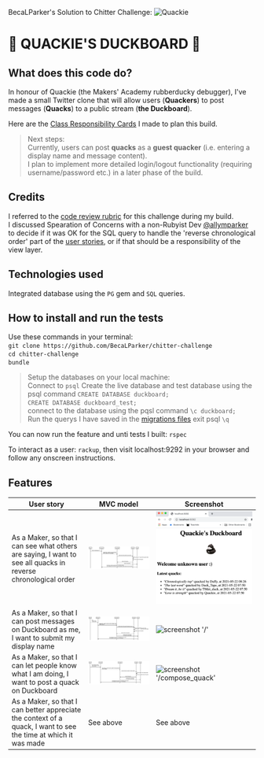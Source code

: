 BecaLParker's Solution to Chitter Challenge: ![Quackie](https://slack-imgs.com/?c=1&o1=gu&url=https%3A%2F%2Femoji.slack-edge.com%2FT03ALA7H4%2Frubberducking%2F1e5dc51b1afe3651.png)

:speech_balloon: QUACKIE'S DUCKBOARD :speech_balloon: 
============================================================================


What does this code do?
-----------------------
In honour of Quackie (the Makers' Academy rubberducky debugger), I've made a small Twitter clone that will allow users (**Quackers**) to post messages (**Quacks**) to a public stream (**the Duckboard**).

Here are the [Class Responsibility Cards](https://docs.google.com/spreadsheets/d/11LzZXDbAgK_YshhwBttdjJfsn3WNQv_rbeffG_7G9rg/edit?usp=sharing) I made to plan this build.

>Next steps:  
>Currently, users can post **quacks** as a **guest quacker** (i.e. entering a display name and message content).  
>I plan to implement more detailed login/logout functionality (requiring username/password etc.) in a later phase of the build.

Credits
-------
I referred to the [code review rubric](https://github.com/makersacademy/chitter-challenge/blob/master/docs/review.md) for this challenge during my build.   
I discussed Spearation of Concerns with a non-Rubyist Dev [@allymparker](https://github.com/allymparker) to decide if it was OK for the SQL query to handle the 'reverse chronological order' part of the [user stories](https://github.com/BecaLParker/chitter-challenge#features), or if that should be a responsibility of the view layer.

Technologies used
-----------------
Integrated database using the `PG` gem and `SQL` queries.

How to install and run the tests
--------------------------------
Use these commands in your terminal:  
`git clone https://github.com/BecaLParker/chitter-challenge`  
`cd chitter-challenge`  
`bundle`  

> Setup the databases on your local machine:  
> Connect to `psql`
> Create the live database and test database using the psql command `CREATE DATABASE duckboard;`  
> `CREATE DATABASE duckboard_test;`  
> connect to the database using the pqsl command `\c duckboard;`  
> Run the querys I have saved in the [migrations files](https://github.com/BecaLParker/chitter-challenge/tree/main/db/migrations) 
> exit psql `\q`

You can now run the feature and unti tests I built: `rspec`

To interact as a user:
`rackup`, then visit localhost:9292 in your browser and follow any onscreen instructions.  

Features
-------
User story | MVC model | Screenshot
--- | ---------------------------------------------------- | --- | 
As a Maker, so that I can see what others are saying, I want to see all quacks in reverse chronological order | ![see all messages MVC](./see_all_quacks_MVC.svg) |![screenshot '/'](./see_all_quacks_screenshot.png)
As a Maker, so that I can post messages on Duckboard as me, I want to submit my display name| ![user has a display name MVC](./has_display_name_MVC.svg)|![screenshot '/']()
As a Maker, so that I can let people know what I am doing, I want to post a quack on Duckboard | ![post a message MVC](./post_a_quack_MVC.svg)|![screenshot '/compose_quack']()
As a Maker, so that I can better appreciate the context of a quack, I want to see the time at which it was made |See above| See above




